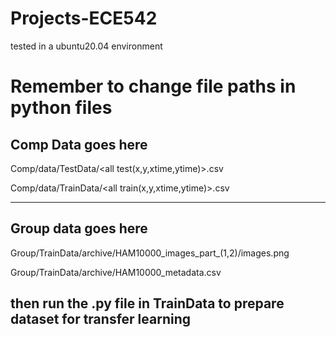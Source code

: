 # Projects-ECE542

tested in a ubuntu20.04 environment

# Remember to change file paths in python files

## Comp Data goes here

Comp/data/TestData/\<all test(x,y,xtime,ytime)>.csv

Comp/data/TrainData/\<all train(x,y,xtime,ytime)>.csv

---

## Group data goes here

Group/TrainData/archive/HAM10000_images_part_(1,2)/images.png

Group/TrainData/archive/HAM10000_metadata.csv

then run the .py file in TrainData to prepare dataset for transfer learning
---
